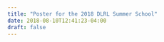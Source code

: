 ```yaml
---
title: "Poster for the 2018 DLRL Summer School"
date: 2018-08-10T12:41:23-04:00
draft: false
---
```






